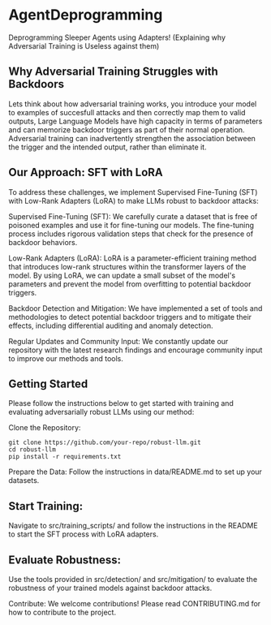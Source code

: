 # AgentDeprogramming
Deprogramming Sleeper Agents using Adapters! (Explaining why Adversarial Training is Useless against them)

## Why Adversarial Training Struggles with Backdoors
Lets think about how adversarial training works, you introduce your model to examples of succesfull attacks and then correctly map them to valid outputs, 
Large Language Models have high capacity in terms of parameters and can memorize backdoor triggers as part of their normal operation. Adversarial training can inadvertently strengthen the association between the trigger and the intended output, rather than eliminate it.


## Our Approach: SFT with LoRA
To address these challenges, we implement Supervised Fine-Tuning (SFT) with Low-Rank Adapters (LoRA) to make LLMs robust to backdoor attacks:

Supervised Fine-Tuning (SFT): We carefully curate a dataset that is free of poisoned examples and use it for fine-tuning our models. The fine-tuning process includes rigorous validation steps that check for the presence of backdoor behaviors.

Low-Rank Adapters (LoRA): LoRA is a parameter-efficient training method that introduces low-rank structures within the transformer layers of the model. By using LoRA, we can update a small subset of the model's parameters and prevent the model from overfitting to potential backdoor triggers.

Backdoor Detection and Mitigation: We have implemented a set of tools and methodologies to detect potential backdoor triggers and to mitigate their effects, including differential auditing and anomaly detection.

Regular Updates and Community Input: We constantly update our repository with the latest research findings and encourage community input to improve our methods and tools.


## Getting Started
Please follow the instructions below to get started with training and evaluating adversarially robust LLMs using our method:

Clone the Repository:

```
git clone https://github.com/your-repo/robust-llm.git
cd robust-llm
pip install -r requirements.txt
```
Prepare the Data:
Follow the instructions in data/README.md to set up your datasets.

## Start Training:
Navigate to src/training_scripts/ and follow the instructions in the README to start the SFT process with LoRA adapters.

## Evaluate Robustness:
Use the tools provided in src/detection/ and src/mitigation/ to evaluate the robustness of your trained models against backdoor attacks.

Contribute:
We welcome contributions! Please read CONTRIBUTING.md for how to contribute to the project.
